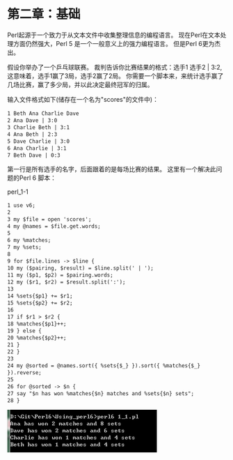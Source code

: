 # 第二章：基础
Perl起源于一个致力于从文本文件中收集整理信息的编程语言。
现在Perl在文本处理方面仍然强大，Perl 5 是一个一般意义上的强力编程语言。
但是Perl 6更为杰出。

假设你举办了一个乒乓球联赛。
裁判告诉你比赛结果的格式：选手1 选手2 | 3:2,这意味着，选手1赢了3局，选手2赢了2局。
你需要一个脚本来，来统计选手赢了几场比赛，赢了多少局，并以此决定最终冠军的归属。

输入文件格式如下(储存在一个名为"scores"的文件中)：
```
1 Beth Ana Charlie Dave
2 Ana Dave | 3:0
3 Charlie Beth | 3:1
4 Ana Beth | 2:3
5 Dave Charlie | 3:0
6 Ana Charlie | 3:1
7 Beth Dave | 0:3
```
第一行是所有选手的名字，后面跟着的是每场比赛的结果。
这里有一个解决此问题的Perl 6 脚本：

perl_1-1
```
1 use v6;
2
3 my $file = open 'scores';
4 my @names = $file.get.words;
5
6 my %matches;
7 my %sets;
8
9 for $file.lines -> $line {
10 my ($pairing, $result) = $line.split(' | ');
11 my ($p1, $p2) = $pairing.words;
12 my ($r1, $r2) = $result.split(':');
13
14 %sets{$p1} += $r1;
15 %sets{$p2} += $r2;
16
17 if $r1 > $r2 {
18 %matches{$p1}++;
19 } else {
20 %matches{$p2}++;
21 }
22 }
23
24 my @sorted = @names.sort({ %sets{$_} }).sort({ %matches{$_} }).reverse;
25
26 for @sorted -> $n {
27 say "$n has won %matches{$n} matches and %sets{$n} sets";
28 }
```
![plot of chunk unnamed-chunk-1](fig1/1.png) 


